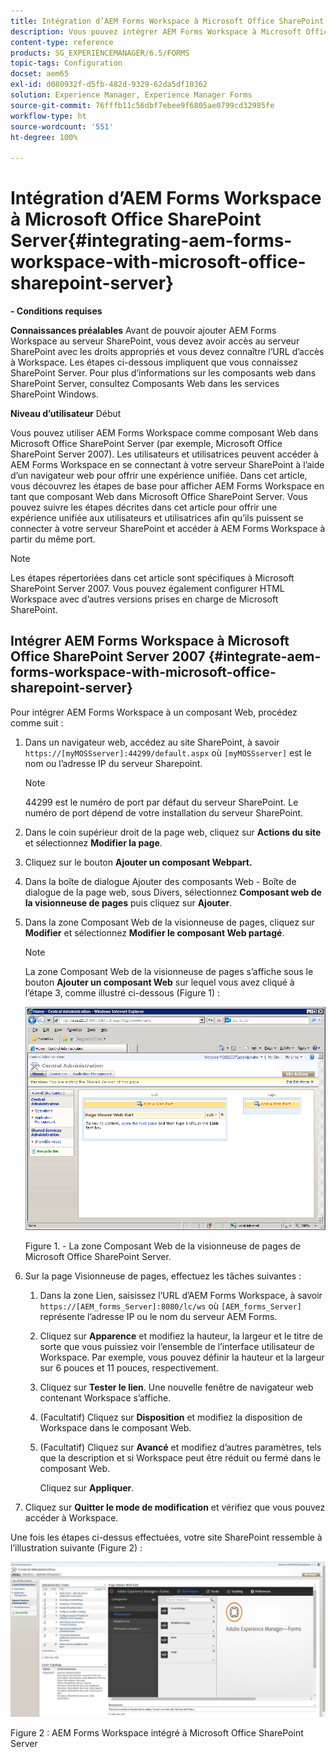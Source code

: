 ```yaml
---
title: Intégration d’AEM Forms Workspace à Microsoft Office SharePoint Server
description: Vous pouvez intégrer AEM Forms Workspace à Microsoft Office SharePoint Server.
content-type: reference
products: SG_EXPERIENCEMANAGER/6.5/FORMS
topic-tags: Configuration
docset: aem65
exl-id: d080932f-d5fb-482d-9329-62da5df10362
solution: Experience Manager, Experience Manager Forms
source-git-commit: 76fffb11c56dbf7ebee9f6805ae0799cd32985fe
workflow-type: ht
source-wordcount: '551'
ht-degree: 100%

---
```


# Intégration d’AEM Forms Workspace à Microsoft Office SharePoint Server{#integrating-aem-forms-workspace-with-microsoft-office-sharepoint-server}

**- Conditions requises**

**Connaissances préalables** 
Avant de pouvoir ajouter AEM Forms Workspace au serveur SharePoint, vous devez avoir accès au serveur SharePoint avec les droits appropriés et vous devez connaître l’URL d’accès à Workspace. Les étapes ci-dessous impliquent que vous connaissez SharePoint Server. Pour plus d’informations sur les composants web dans SharePoint Server, consultez Composants Web dans les services SharePoint Windows.

**Niveau d’utilisateur** Début

Vous pouvez utiliser AEM Forms Workspace comme composant Web dans Microsoft Office SharePoint Server (par exemple, Microsoft Office SharePoint Server 2007). Les utilisateurs et utilisatrices peuvent accéder à AEM Forms Workspace en se connectant à votre serveur SharePoint à l’aide d’un navigateur web pour offrir une expérience unifiée. Dans cet article, vous découvrez les étapes de base pour afficher AEM Forms Workspace en tant que composant Web dans Microsoft Office SharePoint Server. Vous pouvez suivre les étapes décrites dans cet article pour offrir une expérience unifiée aux utilisateurs et utilisatrices afin qu’ils puissent se connecter à votre serveur SharePoint et accéder à AEM Forms Workspace à partir du même port.

>[!NOTE]
>
>Les étapes répertoriées dans cet article sont spécifiques à Microsoft SharePoint Server 2007. Vous pouvez également configurer HTML Workspace avec d’autres versions prises en charge de Microsoft SharePoint.

## Intégrer AEM Forms Workspace à Microsoft Office SharePoint Server 2007 {#integrate-aem-forms-workspace-with-microsoft-office-sharepoint-server}

Pour intégrer AEM Forms Workspace à un composant Web, procédez comme suit :

1. Dans un navigateur web, accédez au site SharePoint, à savoir `https://[myMOSSserver]:44299/default.aspx` où `[myMOSSserver]` est le nom ou l’adresse IP du serveur Sharepoint.

   >[!NOTE]
   >
   >44299 est le numéro de port par défaut du serveur SharePoint. Le numéro de port dépend de votre installation du serveur SharePoint.

1. Dans le coin supérieur droit de la page web, cliquez sur **Actions du site** et sélectionnez **Modifier la page**.
1. Cliquez sur le bouton **Ajouter un composant Webpart.**
1. Dans la boîte de dialogue Ajouter des composants Web - Boîte de dialogue de la page web, sous Divers, sélectionnez **Composant web de la visionneuse de pages** puis cliquez sur **Ajouter**.
1. Dans la zone Composant Web de la visionneuse de pages, cliquez sur **Modifier** et sélectionnez **Modifier le composant Web partagé**.

   >[!NOTE]
   >
   >La zone Composant Web de la visionneuse de pages s’affiche sous le bouton **Ajouter un composant Web** sur lequel vous avez cliqué à l’étape 3, comme illustré ci-dessous (Figure 1) :

   ![Zone Composant Webpart de la visionneuse de pages de Microsoft Office SharePoint Server.](assets/page-viewer-web-part-box-in-microsoft-office-sharepoint-server.png)

   Figure 1. - La zone Composant Web de la visionneuse de pages de Microsoft Office SharePoint Server.

1. Sur la page Visionneuse de pages, effectuez les tâches suivantes :

   1. Dans la zone Lien, saisissez l’URL d’AEM Forms Workspace, à savoir `https://[AEM_forms_Server]:8080/lc/ws` où `[AEM_forms_Server]` représente l’adresse IP ou le nom du serveur AEM Forms.
   1. Cliquez sur **Apparence** et modifiez la hauteur, la largeur et le titre de sorte que vous puissiez voir l’ensemble de l’interface utilisateur de Workspace. Par exemple, vous pouvez définir la hauteur et la largeur sur 6 pouces et 11 pouces, respectivement.
   1. Cliquez sur **Tester le lien**. Une nouvelle fenêtre de navigateur web contenant Workspace s’affiche.
   1. (Facultatif) Cliquez sur **Disposition** et modifiez la disposition de Workspace dans le composant Web.
   1. (Facultatif) Cliquez sur **Avancé** et modifiez d’autres paramètres, tels que la description et si Workspace peut être réduit ou fermé dans le composant Web.

      Cliquez sur **Appliquer**.

1. Cliquez sur **Quitter le mode de modification** et vérifiez que vous pouvez accéder à Workspace.

Une fois les étapes ci-dessus effectuées, votre site SharePoint ressemble à l’illustration suivante (Figure 2) :

![AEM Forms Workspace intégré à Microsoft Office SharePoint Server](assets/aem-forms-workspace.jpg)

Figure 2 : AEM Forms Workspace intégré à Microsoft Office SharePoint Server
